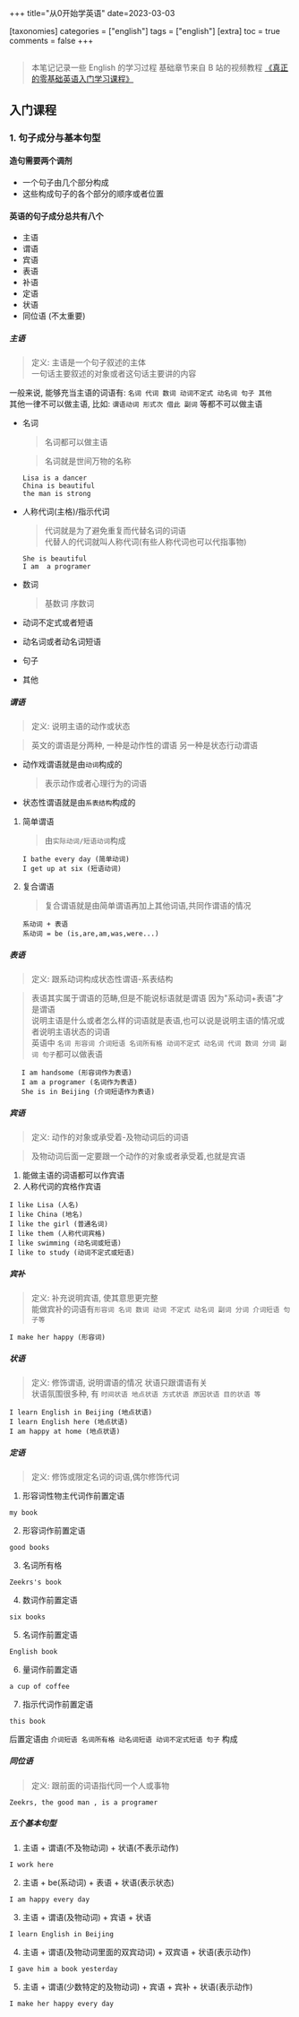 +++
title="从0开始学英语"
date=2023-03-03

[taxonomies]
categories = ["english"]
tags = ["english"]
[extra]
toc = true
comments = false
+++

##

> 本笔记记录一些 English 的学习过程
> 基础章节来自 B 站的视频教程 [《真正的零基础英语入门学习课程》](https://www.bilibili.com/video/BV1ja4y1e7KV)

## 入门课程

### 1. 句子成分与基本句型

#### 造句需要两个调剂

- 一个句子由几个部分构成
- 这些构成句子的各个部分的顺序或者位置

#### 英语的句子成分总共有八个

- 主语
- 谓语
- 宾语
- 表语
- 补语
- 定语
- 状语
- 同位语 (不太重要)

##### 主语

> 定义: 主语是一个句子叙述的主体  
> 一句话主要叙述的对象或者这句话主要讲的内容

一般来说, 能够充当主语的词语有: `名词 代词 数词 动词不定式 动名词 句子 其他`  
 其他一律不可以做主语, 比如: `谓语动词 形式次 借此 副词` 等都不可以做主语

- 名词

  > 名词都可以做主语

  > 名词就是世间万物的名称

  ```
  Lisa is a dancer
  China is beautiful
  the man is strong
  ```

- 人称代词(主格)/指示代词

  > 代词就是为了避免重复而代替名词的词语  
  > 代替人的代词就叫人称代词(有些人称代词也可以代指事物)

  ```
  She is beautiful
  I am  a programer
  ```

- 数词

  > 基数词 序数词

- 动词不定式或者短语

- 动名词或者动名词短语

- 句子

- 其他

##### 谓语

> 定义: 说明主语的动作或状态

> 英文的谓语是分两种, 一种是动作性的谓语 另一种是状态行动谓语

- 动作戏谓语就是由`动词`构成的
  > 表示动作或者心理行为的词语
- 状态性谓语就是由`系表结构`构成的

1. 简单谓语
   > 由`实际动词/短语动词`构成
   ```
   I bathe every day (简单动词)
   I get up at six (短语动词)
   ```
2. 复合谓语
   > 复合谓语就是由简单谓语再加上其他词语,共同作谓语的情况
   ```
   系动词 + 表语
   系动词 = be (is,are,am,was,were...)
   ```

##### 表语

> 定义: 跟系动词构成状态性谓语-系表结构

> 表语其实属于谓语的范畴,但是不能说标语就是谓语 因为"系动词+表语"才是谓语  
> 说明主语是什么或者怎么样的词语就是表语,也可以说是说明主语的情况或者说明主语状态的词语  
> 英语中 `名词 形容词 介词短语 名词所有格 动词不定式 动名词 代词 数词 分词 副词 句子`都可以做表语

```
   I am handsome (形容词作为表语)
   I am a programer (名词作为表语)
   She is in Beijing (介词短语作为表语)
```

##### 宾语

> 定义: 动作的对象或承受着-及物动词后的词语

> 及物动词后面一定要跟一个动作的对象或者承受着,也就是宾语

1. 能做主语的词语都可以作宾语
2. 人称代词的宾格作宾语

```
I like Lisa (人名)
I like China (地名)
I like the girl (普通名词)
I like them (人称代词宾格)
I like swimming (动名词或短语)
I like to study (动词不定式或短语)

```

##### 宾补

> 定义: 补充说明宾语, 使其意思更完整  
> 能做宾补的词语有`形容词 名词 数词 动词 不定式 动名词 副词 分词 介词短语 句子等`

```
I make her happy (形容词)

```

##### 状语

> 定义: 修饰谓语, 说明谓语的情况 状语只跟谓语有关  
> 状语氛围很多种, 有 `时间状语 地点状语 方式状语 原因状语 目的状语 等`

```
I learn English in Beijing (地点状语)
I learn English here (地点状语)
I am happy at home (地点状语)
```

##### 定语

> 定义: 修饰或限定名词的词语,偶尔修饰代词

1. 形容词性物主代词作前置定语

```
my book
```

2. 形容词作前置定语

```
good books
```

3. 名词所有格

```
Zeekrs's book
```

4. 数词作前置定语

```
six books
```

5. 名词作前置定语

```
English book
```

6. 量词作前置定语

```
a cup of coffee
```

7. 指示代词作前置定语

```
this book
```

后置定语由 `介词短语 名词所有格 动名词短语 动词不定式短语 句子` 构成

##### 同位语

> 定义: 跟前面的词语指代同一个人或事物

```
Zeekrs, the good man , is a programer
```

##### 五个基本句型

1. 主语 + 谓语(不及物动词) + 状语(不表示动作)

```
I work here
```

2. 主语 + be(系动词) + 表语 + 状语(表示状态)

```
I am happy every day
```

3. 主语 + 谓语(及物动词) + 宾语 + 状语

```
I learn English in Beijing
```

4. 主语 + 谓语(及物动词里面的双宾动词) + 双宾语 + 状语(表示动作)

```
I gave him a book yesterday
```

5. 主语 + 谓语(少数特定的及物动词) + 宾语 + 宾补 + 状语(表示动作)

```
I make her happy every day
```
